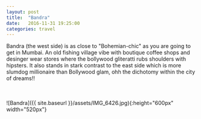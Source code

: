 ```yaml
---
layout: post
title:  "Bandra"
date:   2016-11-31 19:25:00
categories: travel
---
```

Bandra (the west side) is as close to "Bohemian-chic" as you are going to get in Mumbai. An old fishing village vibe with boutique coffee shops and desinger wear stores where the bollywood gliteratti rubs shoulders with hipsters.
It also stands in stark contrast to the east side which is more slumdog millionaire than Bollywood glam, ohh the dichotomy within the city of dreams!!

<br><br>
![Bandra]({{ site.baseurl }}/assets/IMG_6426.jpg){:height="600px" width="520px"}
<br>